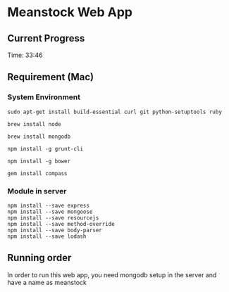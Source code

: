 # Meanstock Web App

## Current Progress
Time: 33:46

## Requirement (Mac)
### System Environment
```
sudo apt-get install build-essential curl git python-setuptools ruby

brew install node

brew install mongodb

npm install -g grunt-cli

npm install -g bower

gem install compass

```
### Module in server
```
npm install --save express
npm install --save mongoose
npm install --save resourcejs
npm install --save method-override
npm install --save body-parser
npm install --save lodash
```
## Running order
In order to run this web app, you need mongodb setup in the server and have a name as meanstock

